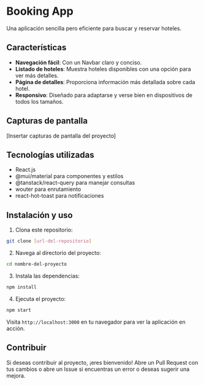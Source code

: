 
# Booking App

Una aplicación sencilla pero eficiente para buscar y reservar hoteles.

## Características

- **Navegación fácil**: Con un Navbar claro y conciso.
- **Listado de hoteles**: Muestra hoteles disponibles con una opción para ver más detalles.
- **Página de detalles**: Proporciona información más detallada sobre cada hotel.
- **Responsivo**: Diseñado para adaptarse y verse bien en dispositivos de todos los tamaños.

## Capturas de pantalla

[Insertar capturas de pantalla del proyecto]

## Tecnologías utilizadas

- React.js
- @mui/material para componentes y estilos
- @tanstack/react-query para manejar consultas
- wouter para enrutamiento
- react-hot-toast para notificaciones

## Instalación y uso

1. Clona este repositorio:
```bash
git clone [url-del-repositorio]
```

2. Navega al directorio del proyecto:
```bash
cd nombre-del-proyecto
```

3. Instala las dependencias:
```bash
npm install
```

4. Ejecuta el proyecto:
```bash
npm start
```

Visita `http://localhost:3000` en tu navegador para ver la aplicación en acción.

## Contribuir

Si deseas contribuir al proyecto, ¡eres bienvenido! Abre un Pull Request con tus cambios o abre un Issue si encuentras un error o deseas sugerir una mejora.

